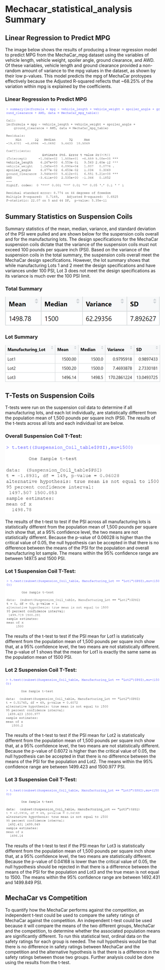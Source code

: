# Mechacar_statistical_analysis Summary

## Linear Regression to Predict MPG
The image below shows the results of producing a linear regression model to predict MPG from the MechaCar_mpg dataset using the variables of vehicle length, vehicle weight, spoiler angle, ground clearance, and AWD. Of these variables, vehicle length and ground clearance provided a non-random amount of variance to the mpg values in the dataset, as shown by their low p-values. This model predicts the mpg of MechaCar protoypes effectively because the Adjusted R-squared reflects that ~68.25% of the variation within mpg is explained by the coefficients.

### Linear Regression to Predict MPG
![linear_regression_summary](https://github.com/valentind97/MechaCar_Statistical_Analysis/blob/main/Images/linear_regression_summary.PNG)


## Summary Statistics on Suspension Coils
Summary statistics of the mean, median, variance, and standard deviation of the PSI were pulled and are shown below for the suspension coils overall and for the manufacturing lots. The design specifications for the MechaCar suspension coils dictate that the variance of the suspension coils must not exceed 100 pounds per square inch (PSI). Based on the variance of the suspension coils in the total summary, the suspension coils overall meet the MechaCar design specifications. However, the lot summary shows that while manufacturing Lots 1 and 2 meet the design specifications and have variances under 100 PSI, Lot 3 does not meet the design specifications as its variance is much over the 100 PSI limit.

### Total Summary
![suspension_coils_total_summary](https://github.com/valentind97/MechaCar_Statistical_Analysis/blob/main/Images/suspension_coils_total_summary.PNG)

### Lot Summary
![suspension_coils_lot_summary](https://github.com/valentind97/MechaCar_Statistical_Analysis/blob/main/Images/suspension_coils_lot_summary.PNG)



## T-Tests on Suspension Coils
T-tests were run on the suspension coil data to determine if all manufacturing lots, and each lot individually, are statistically different from the population mean of 1,500 pounds per square inch (PSI). The results of the t-tests across all lots and each individual lot are below.

### Overall Suspension Coil T-Test:
![suspension_coil_t_test](https://github.com/valentind97/MechaCar_Statistical_Analysis/blob/main/Images/suspension_coil_t_test.PNG)

The results of the t-test to test if the PSI across all manufacturing lots is statistically different from the population mean of 1,500 pounds per square inch show that, at a 95% confidence level, the two means are not statistically different. Because the p-value of 0.06028 is higher than the critical value of 0.05, the null hypothesis can be accepted in that there is no difference between the means of the PSI for the population and overall manufacturing lot sample. The means within the 95% confidence range are between 1497.5 and 1500 PSI.

### Lot 1 Suspension Coil T-Test:
![lot1_t_test](https://github.com/valentind97/MechaCar_Statistical_Analysis/blob/main/Images/lot1_t_test.PNG)

The results of the t-test to test if the PSI mean for Lot1 is statistically different from the population mean of 1,500 pounds per square inch show that, at a 95% confidence level, the two means are not statistically different. The p-value of 1 shows that the mean for Lot1 is exactly the same same as the population mean of 1500 PSI.

### Lot 2 Suspension Coil T-Test:
![lot2_t_test](https://github.com/valentind97/MechaCar_Statistical_Analysis/blob/main/Images/lot2_t_test.PNG)

The results of the t-test to test if the PSI mean for Lot2 is statistically different from the population mean of 1,500 pounds per square inch show that, at a 95% confidence level, the two means are not statistically different. Because the p-value of 0.6072 is higher than the critical value of 0.05, the null hypothesis can be accepted in that there is no difference between the means of the PSI for the population and Lot2. The means within the 95% confidence range are between 1499.423 and 1500.977 PSI.

### Lot 3 Suspension Coil T-Test:
![lot3_t_test](https://github.com/valentind97/MechaCar_Statistical_Analysis/blob/main/Images/lot3_t_test.PNG)

The results of the t-test to test if the PSI mean for Lot3 is statistically different from the population mean of 1,500 pounds per square inch show that, at a 95% confidence level, the two means are statistically different. Because the p-value of 0.04168 is lower than the critical value of 0.05, the null hypothesis should be rejected in that there is a difference between the means of the PSI for the population and Lot3 and the true mean is not equal to 1500. The means within the 95% confidence range are between 1492.431 and 1499.849 PSI.


## MechaCar vs Competition
To quantify how the MechaCar performs against the competition, an independent t-test could be used to compare the safety ratings of MechaCar against the competition.
An independent t-test could be used because it will compare the means of the two different groups, MechaCar and the competition, to determine whether the associated population means are significantly different. To run this statistical test, ordinal data on the safety ratings for each group is needed. The null hypothesis would be that there is no difference in safety ratings between MechaCar and the competition and the alternative hypothesis is that there is a difference in the safety ratings between those two groups. Further analysis could  be done using the results from the t-test.
